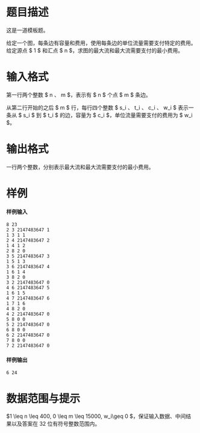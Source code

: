 
# 题目描述

这是一道模板题。

给定一个图，每条边有容量和费用，使用每条边的单位流量需要支付特定的费用。给定源点 $ 1 $ 和汇点 $ n $，求图的最大流和最大流需要支付的最小费用。

# 输入格式

第一行两个整数 $ n $、$ m $，表示有 $ n $ 个点 $ m $ 条边。

从第二行开始的之后 $ m $ 行，每行四个整数 $ s_i $、$ t_i $、$ c_i $、$ w_i $ 表示一条从 $ s_i $ 到 $ t_i $ 的边，容量为 $ c_i $，单位流量需要支付的费用为 $ w_i $。

# 输出格式

一行两个整数，分别表示最大流和最大流需要支付的最小费用。

# 样例

#### 样例输入
```plain
8 23
2 3 2147483647 1
1 3 1 1
2 4 2147483647 2
1 4 1 2
2 8 2 0
3 5 2147483647 3
1 5 1 3
3 6 2147483647 4
1 6 1 4
3 8 2 0
3 2 2147483647 0
4 6 2147483647 5
1 6 1 5
4 7 2147483647 6
1 7 1 6
4 8 2 0
4 2 2147483647 0
5 8 0 0
5 2 2147483647 0
6 8 0 0
6 2 2147483647 0
7 8 0 0
7 2 2147483647 0
```

#### 样例输出
```plain
6 24
```

# 数据范围与提示

$1 \leq n \leq 400, 0 \leq m \leq 15000, w_i\geq 0 $，保证输入数据、中间结果以及答案在 32 位有符号整数范围内。

